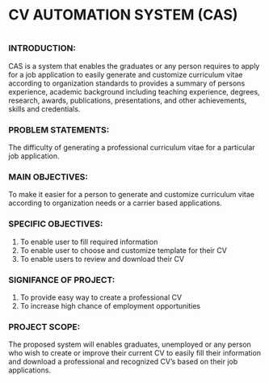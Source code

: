 # CV AUTOMATION SYSTEM (CAS)
#
### INTRODUCTION:
CAS is a system that enables the graduates or any person requires to apply for a job application to easily generate and customize curriculum vitae according to organization standards to provides a summary of persons experience, academic background including teaching experience, degrees, research, awards, publications, presentations, and other achievements, skills and credentials.

### PROBLEM STATEMENTS:
The difficulty of generating a professional curriculum vitae for a particular job application.

### MAIN OBJECTIVES:
To make it easier for a person to generate and customize curriculum vitae according to organization needs or a carrier based applications.

### SPECIFIC OBJECTIVES:
1. To enable user to fill required information
2. To enable user to choose and customize template for their CV
3. To enable users to review and download their CV

### SIGNIFANCE OF PROJECT:
1. To provide easy way to create a professional CV
2. To increase high chance of employment opportunities

### PROJECT SCOPE:
The proposed system will enables graduates, unemployed or any person who wish to create or improve their current CV to easily fill their information and download a professional and recognized CV’s based on their job applications. 
